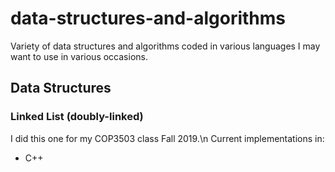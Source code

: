 # data-structures-and-algorithms
Variety of data structures and algorithms coded in various languages I may want to use in various occasions.
## Data Structures
### Linked List (doubly-linked)
I did this one for my COP3503 class Fall 2019.\n
Current implementations in:
- C++
